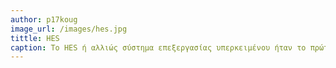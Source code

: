 ```yaml
---
author: p17koug
image_url: /images/hes.jpg
tittle: HES
caption: To HES ή αλλιώς σύστημα επεξεργασίας υπερκειμένου ήταν το πρώτο σύστημα που μπορούσε να χρησιμοποιηθεί ακόμα και από αρχάριους για εμπορικούς σκοπούς ,με δηλοφιλέστερες τις λειτουργίες του στη μορφοποίηση και την εκτύπωση κειμένου.Το πρόγραμμα μάλιστα χρησιμοποιήθηκε απο το Κέντρο Διαστημικώς Σκαφών της NASA για την τεκμηρίωση του διαστημικού προγράμματος Apollo.
---
```

